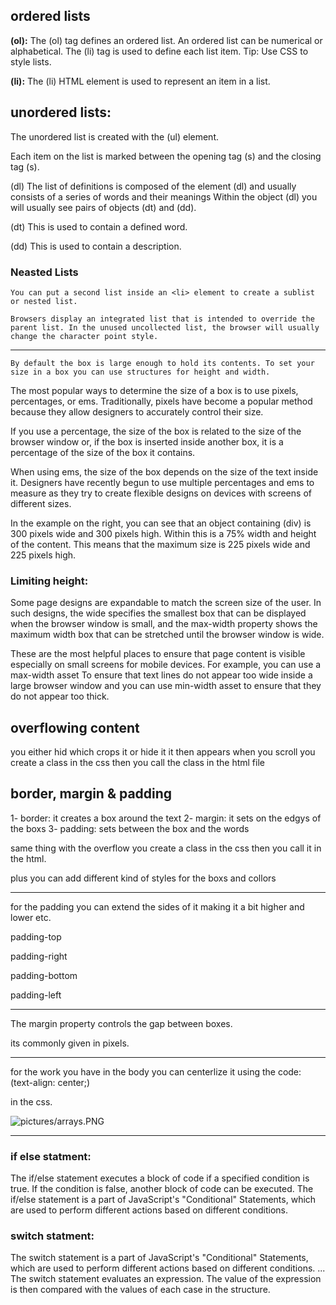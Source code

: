 ## **ordered lists**
**(ol):** The (ol) tag defines an ordered list. An ordered list can be numerical or alphabetical. The (li) tag is used to define each list item. Tip: Use CSS to style lists.

**(li):** The (li) HTML element is used to represent an item in a list.

## **unordered lists:**
The unordered list is created with the (ul) element.

Each item on the list is marked between the opening tag (s) and the closing tag (s).

(dl)
The list of definitions is composed of the element (dl) and usually consists of a series of words and their meanings Within the object (dl) you will usually see pairs of objects (dt) and (dd).

(dt)
This is used to contain a defined word.

(dd)
This is used to contain a description.

### **Neasted Lists**
    
    You can put a second list inside an <li> element to create a sublist or nested list.

    Browsers display an integrated list that is intended to override the parent list. In the unused uncollected list, the browser will usually change the character point style.

  <hr/>

    By default the box is large enough to hold its contents. To set your size in a box you can use structures for height and width.
The most popular ways to determine the size of a box is to use pixels, percentages, or ems. Traditionally, pixels have become a popular method because they allow designers to accurately control their size.

If you use a percentage, the size of the box is related to the size of the browser window or, if the box is inserted inside another box, it is a percentage of the size of the box it contains.

When using ems, the size of the box depends on the size of the text inside it. Designers have recently begun to use multiple percentages and ems to measure as they try to create flexible designs on devices with screens of different sizes.

In the example on the right, you can see that an object containing (div) is 300 pixels wide and 300 pixels high. Within this is a 75% width and height of the content.
This means that the maximum size is 225 pixels wide and 225 pixels high.

### **Limiting height:**

Some page designs are expandable to match the screen size of the user. In such designs, the wide specifies the smallest box that can be displayed when the browser window is small, and the max-width property shows the maximum width box that can be stretched until the browser window is wide.

These are the most helpful places to ensure that page content is visible especially on small screens for mobile devices. For example, you can use a max-width asset To ensure that text lines do not appear too wide inside a large browser window and you can use min-width asset to ensure that they do not appear too thick.

## **overflowing content**
you either hid which crops it or hide it it then appears when you scroll you create a class in the css then you call the class in the html file

## **border, margin & padding**

1- border: it creates a box around the text
2- margin: it sets on the edgys of the boxs
3- padding: sets between the box and the words

same thing with the overflow you create a class in the css then you call it in the html.

plus you can add different kind of styles for the boxs and collors
 <hr/>

 for the padding you can extend the sides of it making it a bit higher and lower etc.

 padding-top

 padding-right

 padding-bottom

 padding-left

<hr/>

The margin property controls the gap between boxes.

its commonly given in pixels.
<hr>

for the work you have in the body you can centerlize it using the code: (text-align: center;)

in the css.

![pictures/arrays.PNG](arrays.PNG)

<hr/>

### if else statment:

The if/else statement executes a block of code if a specified condition is true. If the condition is false, another block of code can be executed. The if/else statement is a part of JavaScript's "Conditional" Statements, which are used to perform different actions based on different conditions.

### switch statment:

The switch statement is a part of JavaScript's "Conditional" Statements, which are used to perform different actions based on different conditions. ... The switch statement evaluates an expression. The value of the expression is then compared with the values of each case in the structure.